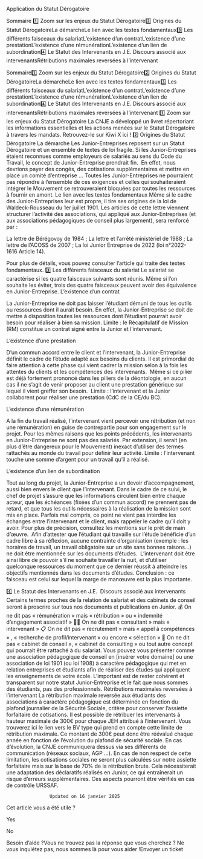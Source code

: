 



Application du Statut Dérogatoire

Sommaire 
1️⃣ Zoom sur les enjeux du Statut Dérogatoire2️⃣ Origines du Statut DérogatoireLa démarcheLe lien avec les textes fondamentaux3️⃣ Les différents faisceaux du salariatL’existence d’un contratL’existence d’une prestationL’existence d’une rémunérationL’existence d’un lien de subordination4️⃣ Le Statut des Intervenants en J.E. Discours associé aux intervenantsRétributions maximales reversées à l’intervenant



Sommaire1️⃣ Zoom sur les enjeux du Statut Dérogatoire2️⃣ Origines du Statut DérogatoireLa démarcheLe lien avec les textes fondamentaux3️⃣ Les différents faisceaux du salariatL’existence d’un contratL’existence d’une prestationL’existence d’une rémunérationL’existence d’un lien de subordination4️⃣ Le Statut des Intervenants en J.E. Discours associé aux intervenantsRétributions maximales reversées à l’intervenant
1️⃣ Zoom sur les enjeux du Statut Dérogatoire
La CNJE a développé un livret répertoriant les informations essentielles et les actions menées sur le Statut Dérogatoire à travers les mandats.
Retrouvez-le sur Kiwi X ici !
2️⃣ Origines du Statut Dérogatoire
La démarche
Les Junior-Entreprises reposent sur un Statut Dérogatoire et un ensemble de textes de loi fragile. Si les Junior-Entreprises étaient reconnues comme employeurs de salariés au sens du Code du Travail, le concept de Junior-Entreprise prendrait fin. 
En effet, nous devrions payer des congés, des cotisations supplémentaires  et mettre en place un comité d’entreprise … Toutes les Junior-Entreprises ne pourraient pas répondre à l’ensemble de ces exigences et celles qui souhaiteraient intégrer le Mouvement se retrouveraient bloquées par toutes les ressources à fournir en amont.
Le lien avec les textes fondamentaux
Même si le cadre des Junior-Entreprises leur est propre, il tire ses origines de la loi de Waldeck-Rousseau du 1er juillet 1901. Les articles de cette lettre viennent structurer l’activité des associations, qui appliqué aux Junior-Entreprises (et aux associations pédagogiques de conseil plus largement), sera renforcé par : 

La lettre de Bérégovoy de 1984 ;
La lettre et l’arrêté ministériel de 1988 ;
La lettre de l’ACOSS de 2007 ;
La loi Junior Entreprise de 2022 (loi n°2022-1616 Article 14).

Pour plus de détails, vous pouvez consulter l’article qui traite des textes fondamentaux.
3️⃣ Les différents faisceaux du salariat
Le salariat se caractérise si les quatre faisceaux suivants sont réunis. Même si l’on souhaite les éviter, trois des quatre faisceaux peuvent avoir des équivalence en Junior-Entreprise.
L’existence d’un contrat

La Junior-Entreprise ne doit pas laisser l’étudiant démuni de tous les outils ou ressources dont il aurait besoin. En effet, la Junior-Entreprise se doit de mettre à disposition toutes les ressources dont l’étudiant pourrait avoir besoin pour réaliser à bien sa mission.
Limite : le Récapitulatif de Mission (RM) constitue un contrat signé entre la Junior et l’intervenant.

L’existence d’une prestation

D’un commun accord entre le client et l’intervenant, la Junior-Entreprise définit le cadre de l’étude adapté aux besoins du clients. Il est primordial de faire attention à cette phase qui vient cadrer la mission selon à la fois les attentes du clients et les compétences des intervenants. 
Même si ce pilier est déjà fortement prononcé dans les piliers de la déontologie, en aucun cas il ne s’agit de venir proposer au client une prestation générique sur lequel il vient greffer son besoin. 
Limite : l’intervenant et la Junior collaborent pour réaliser une prestation (CdC de la CE/du BC).

L’existence d’une rémunération

A la fin du travail réalisé, l’intervenant vient percevoir une rétribution (et non une rémunération) en guise de contrepartie pour son engagement sur le projet. Pour les mêmes raisons que les points précédents, les intervenants en Junior-Entreprise ne sont pas des salariés. 
Par extension, il serait (en plus d’être dangereux pour le Mouvement) inexact d’utiliser des termes rattachés au monde du travail pour définir leur activité.
Limite : l’intervenant touche une somme d’argent pour un travail qu’il a réalisé.

L’existence d’un lien de subordination

Tout au long du projet, la Junior-Entreprise a un devoir d’accompagnement, aussi bien envers le client que l’intervenant. Dans le cadre de ce suivi, le chef de projet s’assure que les informations circulent bien entre chaque acteur, que les échéances (fixées d’un commun accord) ne prennent pas de retard, et que tous les outils nécessaires à la réalisation de la mission sont mis en place.
Parfois mal compris, ce point ne vient pas interdire les échanges entre l’intervenant et le client, mais rappeler le cadre qu’il doit y avoir. Pour plus de précision, consultez les mentions sur le prêt de main d’œuvre. 
Afin d’attester que l’étudiant qui travaille sur l’étude bénéficie d’un cadre libre à sa réflexion, aucune contrainte d’organisation (exemple : les horaires de travail, un travail obligatoire sur un site sans bonnes raisons…) ne doit être mentionnée sur les documents d’études. 
L’intervenant doit être ainsi libre de pouvoir s’il ne souhaite travailler la nuit, et d’utiliser quelconque ressources du moment que ce dernier réussit à atteindre les objectifs mentionnés dans les documents d’études.
Conclusion : ce faisceau est celui sur lequel la marge de manœuvre est la plus importante.

4️⃣ Le Statut des Intervenants en J.E. 
Discours associé aux intervenants
Certains termes proches de la relation de salariat et des cabinets de conseil seront à proscrire sur tous nos documents et publications en Junior.
💰 On ne dit pas « rémunération » mais « rétribution » ou « indemnité d’engagement associatif »
👨‍💻 On ne dit pas « consultant » mais « intervenant »
📋 On ne dit pas « recrutement » mais « appel à compétences » , « recherche de profil/intervenant » ou encore « sélection »
🌇 On ne dit pas « cabinet de conseil », « cabinet de consulting » ou tout autre concept qui pourrait être rattaché à du salariat. Vous pouvez vous présenter comme une association pédagogique de conseil en [insérer votre domaine] ou une association de loi 1901 (ou loi 1908) à caractère pédagogique qui met en relation entreprises et étudiants afin de réaliser des études qui appliquent les enseignements de votre école.
L’important est de rester cohérent et transparent sur notre statut Junior-Entreprise et le fait que nous sommes des étudiants, pas des professionnels.
Rétributions maximales reversées à l’intervenant
La rétribution maximale reversée aux étudiants des associations à caractère pédagogique est déterminée en fonction du plafond journalier de la Sécurité Sociale, critère pour conserver l’assiette forfaitaire de cotisations. 
Il est possible de rétribuer les intervenants à hauteur maximale de 300€ pour chaque JEH attribué à l’intervenant. Vous trouverez ici le lien vers le BV type qui prend en compte cette limite de rétribution maximale.
Ce montant de 300€ peut donc être réévalué chaque année en fonction de l’évolution du plafond de sécurité sociale. En cas d’évolution, la CNJE communiquera dessus via ses différents de communication (réseaux sociaux, AGP …).
En cas de non respect de cette limitation, les cotisations sociales ne seront plus calculées sur notre assiette forfaitaire mais sur la base de 70% de la rétribution brute. Cela nécessiterait une adaptation des déclaratifs réalisés en Junior, ce qui entraînerait un risque d’erreurs supplémentaires. Ces aspects pourront être vérifiés en cas de contrôle URSSAF.


					Updated on 16 janvier 2025				



Cet article vous a été utile ?




Yes



No





Besoin d’aide ?Vous ne trouvez pas la réponse que vous cherchez ? Ne vous inquiétez pas, nous sommes là pour vous aider !Envoyer un ticket

